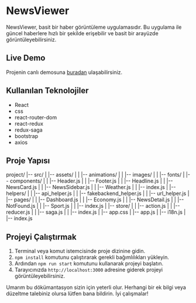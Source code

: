 # NewsViewer

NewsViewer, basit bir haber görüntüleme uygulamasıdır. Bu uygulama ile güncel haberlere hızlı bir şekilde erişebilir ve basit bir arayüzde görüntüleyebilirsiniz.

## Live Demo

Projenin canlı demosuna [buradan](https://meek-selkie-fe5bc8.netlify.app/economy) ulaşabilirsiniz.

## Kullanılan Teknolojiler

- React
- css
- react-router-dom
- react-redux
- redux-saga
- bootstrap
- axios

## Proje Yapısı
project/
|-- src/
|   |-- assets/
|   |   |-- animations/
|   |   |-- images/
|   |   |-- fonts/
|   |-- components/
|   |   |-- Header.js
|   |   |-- Footer.js
|   |   |-- Headline.js
|   |   |-- NewsCard.js
|   |   |-- NewsSidebar.js
|   |   |-- Weather.js
|   |   |-- index.js
|   |-- helpers/
|   |   |-- api_helper.js
|   |   |-- fakebackend_helper.js
|   |   |-- url_helper.js
|   |-- pages/
|   |   |-- Dashboard.js
|   |   |-- Economy.js
|   |   |-- NewsDetail.js
|   |   |-- NotFound.js
|   |   |-- Sport.js
|   |   |-- index.js
|   |-- store/
|   |   |-- action.js
|   |   |-- reducer.js
|   |   |-- saga.js
|   |   |-- index.js
|   |-- app.css
|   |-- app.js
|   |-- i18n.js
|   |-- index.js

## Projeyi Çalıştırmak

1. Terminal veya komut istemcisinde proje dizinine gidin.
2. `npm install` komutunu çalıştırarak gerekli bağımlılıkları yükleyin.
3. Ardından `npm run start` komutunu kullanarak projeyi başlatın.
4. Tarayıcınızda `http://localhost:3000` adresine giderek projeyi görüntüleyebilirsiniz.

Umarım bu dökümantasyon sizin için yeterli olur. Herhangi bir ek bilgi veya düzeltme talebiniz olursa lütfen bana bildirin. İyi çalışmalar!
